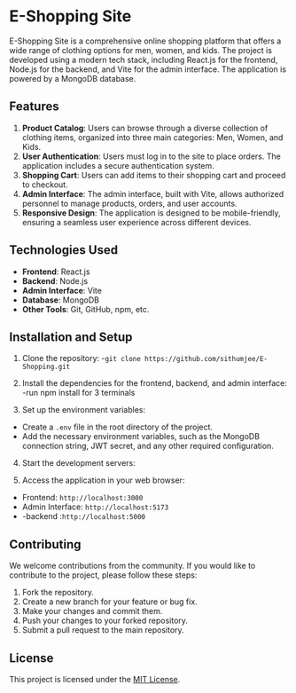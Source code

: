 # E-Shopping Site

E-Shopping Site is a comprehensive online shopping platform that offers a wide range of clothing options for men, women, and kids. The project is developed using a modern tech stack, including React.js for the frontend, Node.js for the backend, and Vite for the admin interface. The application is powered by a MongoDB database.

## Features

1. **Product Catalog**: Users can browse through a diverse collection of clothing items, organized into three main categories: Men, Women, and Kids.
2. **User Authentication**: Users must log in to the site to place orders. The application includes a secure authentication system.
3. **Shopping Cart**: Users can add items to their shopping cart and proceed to checkout.
4. **Admin Interface**: The admin interface, built with Vite, allows authorized personnel to manage products, orders, and user accounts.
5. **Responsive Design**: The application is designed to be mobile-friendly, ensuring a seamless user experience across different devices.

## Technologies Used

- **Frontend**: React.js
- **Backend**: Node.js
- **Admin Interface**: Vite
- **Database**: MongoDB
- **Other Tools**: Git, GitHub, npm, etc.

## Installation and Setup

1. Clone the repository:
-`git clone https://github.com/sithumjee/E-Shopping.git`

2. Install the dependencies for the frontend, backend, and admin interface:
-run npm install for 3 terminals

3. Set up the environment variables:
- Create a `.env` file in the root directory of the project.
- Add the necessary environment variables, such as the MongoDB connection string, JWT secret, and any other required configuration.
4. Start the development servers:

5. Access the application in your web browser:
- Frontend: `http://localhost:3000`
- Admin Interface: `http://localhost:5173`
- -backend :`http://localhost:5000`

## Contributing

We welcome contributions from the community. If you would like to contribute to the project, please follow these steps:

1. Fork the repository.
2. Create a new branch for your feature or bug fix.
3. Make your changes and commit them.
4. Push your changes to your forked repository.
5. Submit a pull request to the main repository.

## License

This project is licensed under the [MIT License](LICENSE).
